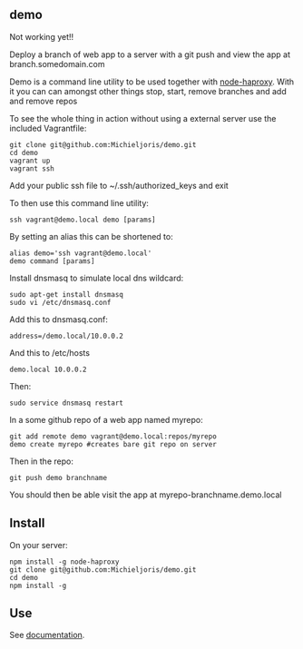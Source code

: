 demo
--------

Not working yet!!

Deploy a branch of web app to a server with a git push and view the app at branch.somedomain.com

Demo is a command line utility to be used together with
[node-haproxy](https://github.com/michieljoris/node-haproxy). With it you can
can amongst other things stop, start, remove branches and add and remove repos


To see the whole thing in action without using a external server use the included
Vagrantfile:

    git clone git@github.com:Michieljoris/demo.git
    cd demo
    vagrant up
    vagrant ssh

Add your public ssh file to ~/.ssh/authorized_keys and exit

To then use this command line utility: 

    ssh vagrant@demo.local demo [params]

By setting an alias this can be shortened to:

    alias demo='ssh vagrant@demo.local'
    demo command [params]

Install dnsmasq to simulate local dns wildcard:

    sudo apt-get install dnsmasq
    sudo vi /etc/dnsmasq.conf 

Add this to dnsmasq.conf:

    address=/demo.local/10.0.0.2

And this to /etc/hosts

    demo.local 10.0.0.2

Then:

    sudo service dnsmasq restart

In a some github repo of a web app named myrepo:

    git add remote demo vagrant@demo.local:repos/myrepo
    demo create myrepo #creates bare git repo on server

Then in the repo:

    git push demo branchname

You should then be able visit the app at myrepo-branchname.demo.local



## Install

On your server:

    npm install -g node-haproxy
    git clone git@github.com:Michieljoris/demo.git
    cd demo
    npm install -g 
	
## Use

See [documentation](https://rawgithub.com/Michieljoris/demo/master/docs/demo.html).






